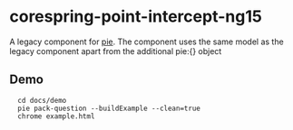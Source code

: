 # corespring-point-intercept-ng15

A legacy component for [pie](http://github.com/PieLabs/pie).
The component uses the same model as the legacy component apart from the additional pie:{} object

## Demo

 ```
   cd docs/demo 
   pie pack-question --buildExample --clean=true 
   chrome example.html     
 ```  
  

 
  

 
